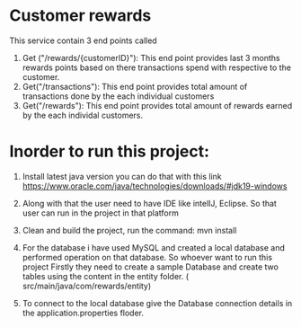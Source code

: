 # Customer rewards


This service contain 3 end points called

1) Get ("/rewards/{customerID}"): This end point provides last 3 months rewards points based on there transactions spend with respective to the customer.
2) Get("/transactions"): This end point provides total amount of transactions done by the each individual customers
3) Get("/rewards"): This end point provides total amount of rewards earned by the each individal customers.

 

# Inorder to run this project:

1) Install latest java version you can do that with this link
   https://www.oracle.com/java/technologies/downloads/#jdk19-windows

2) Along with that the user need to have IDE like intelIJ, Eclipse. So that user can run in the project in that platform

3) Clean and build the project, run the command:
mvn install

4) For the database i have used MySQL and created a local database and performed operation on that database. So whoever want to run this project 
Firstly they need to create a sample Database and create two tables using the content in the  entity folder.
( src/main/java/com/rewards/entity)

5) To connect to the local database give the Database connection details in the application.properties floder. 




